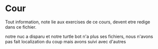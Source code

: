 # Cour 
Tout information, note lie aux exercises de ce cours, devent etre redige dans ce fichier. 

notre nuc a disparu et notre turtle bot n'a plus ses fichiers, nous n'avons pas fait localization du coup mais avons suivi avec d'autres
